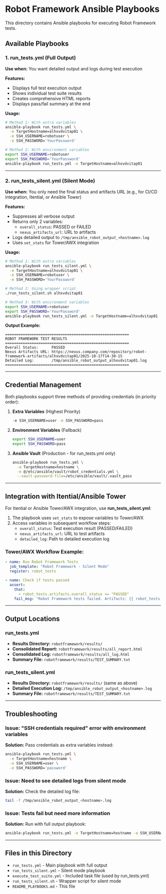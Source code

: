# Robot Framework Ansible Playbooks

This directory contains Ansible playbooks for executing Robot Framework tests.

## Available Playbooks

### 1. run_tests.yml (Full Output)
**Use when:** You want detailed output and logs during test execution

**Features:**
- Displays full test execution output
- Shows individual test suite results
- Creates comprehensive HTML reports
- Displays pass/fail summary at the end

**Usage:**
```bash
# Method 1: With extra variables
ansible-playbook run_tests.yml \
  -e TargetHostname=alhxvdvitap01 \
  -e SSH_USERNAME=robotuser \
  -e SSH_PASSWORD='YourPassword'

# Method 2: With environment variables
export SSH_USERNAME=robotuser
export SSH_PASSWORD='YourPassword'
ansible-playbook run_tests.yml -e TargetHostname=alhxvdvitap01
```

---

### 2. run_tests_silent.yml (Silent Mode)
**Use when:** You only need the final status and artifacts URL (e.g., for CI/CD integration, Itential, or Ansible Tower)

**Features:**
- Suppresses all verbose output
- Returns only 2 variables:
  - `overall_status`: PASSED or FAILED
  - `nexus_artifacts_url`: URL to artifacts
- Logs detailed output to `/tmp/ansible_robot_output_<hostname>.log`
- Uses `set_stats` for Tower/AWX integration

**Usage:**
```bash
# Method 1: With extra variables
ansible-playbook run_tests_silent.yml \
  -e TargetHostname=alhxvdvitap01 \
  -e SSH_USERNAME=robotuser \
  -e SSH_PASSWORD='YourPassword'

# Method 2: Using wrapper script
./run_tests_silent.sh alhxvdvitap01

# Method 3: With environment variables
export SSH_USERNAME=robotuser
export SSH_PASSWORD='YourPassword'
ansible-playbook run_tests_silent.yml -e TargetHostname=alhxvdvitap01
```

**Output Example:**
```
========================================================
ROBOT FRAMEWORK TEST RESULTS
========================================================
Overall Status:      PASSED
Nexus Artifacts URL: https://nexus.company.com/repository/robot-framework-artifacts/alhxvdvitap01/2025-10-17T14-30-15
Detailed Log:        /tmp/ansible_robot_output_alhxvdvitap01.log
========================================================
```

---

## Credential Management

Both playbooks support three methods of providing credentials (in priority order):

1. **Extra Variables** (Highest Priority)
   ```bash
   -e SSH_USERNAME=user -e SSH_PASSWORD=pass
   ```

2. **Environment Variables** (Fallback)
   ```bash
   export SSH_USERNAME=user
   export SSH_PASSWORD=pass
   ```

3. **Ansible Vault** (Production - for run_tests.yml only)
   ```bash
   ansible-playbook run_tests.yml \
     -e TargetHostname=hostname \
     -e @/etc/ansible/vault/robot_credentials.yml \
     --vault-password-file=/etc/ansible/vault/.vault_pass
   ```

---

## Integration with Itential/Ansible Tower

For Itential or Ansible Tower/AWX integration, use **run_tests_silent.yml**:

1. The playbook uses `set_stats` to expose variables to Tower/AWX
2. Access variables in subsequent workflow steps:
   - `overall_status`: Test execution result (PASSED/FAILED)
   - `nexus_artifacts_url`: URL to test artifacts
   - `detailed_log`: Path to detailed execution log

### Tower/AWX Workflow Example:
```yaml
- name: Run Robot Framework Tests
  job_template: "Robot Framework - Silent Mode"
  register: robot_tests

- name: Check if tests passed
  assert:
    that:
      - robot_tests.artifacts.overall_status == "PASSED"
    fail_msg: "Robot Framework tests failed. Artifacts: {{ robot_tests.artifacts.nexus_artifacts_url }}"
```

---

## Output Locations

### run_tests.yml
- **Results Directory:** `robotframework/results/`
- **Consolidated Report:** `robotframework/results/all_report.html`
- **Consolidated Log:** `robotframework/results/all_log.html`
- **Summary File:** `robotframework/results/TEST_SUMMARY.txt`

### run_tests_silent.yml
- **Results Directory:** `robotframework/results/` (same as above)
- **Detailed Execution Log:** `/tmp/ansible_robot_output_<hostname>.log`
- **Summary File:** `robotframework/results/TEST_SUMMARY.txt`

---

## Troubleshooting

### Issue: "SSH credentials required" error with environment variables

**Solution:** Pass credentials as extra variables instead:
```bash
ansible-playbook run_tests.yml \
  -e TargetHostname=hostname \
  -e SSH_USERNAME=user \
  -e SSH_PASSWORD='password'
```

### Issue: Need to see detailed logs from silent mode

**Solution:** Check the detailed log file:
```bash
tail -f /tmp/ansible_robot_output_<hostname>.log
```

### Issue: Tests fail but need more information

**Solution:** Run with full output playbook:
```bash
ansible-playbook run_tests.yml -e TargetHostname=hostname -e SSH_USERNAME=user -e SSH_PASSWORD='pass'
```

---

## Files in this Directory

- `run_tests.yml` - Main playbook with full output
- `run_tests_silent.yml` - Silent mode playbook
- `execute_test_suite.yml` - Included task file (used by run_tests.yml)
- `run_tests_silent.sh` - Wrapper script for silent mode
- `README_PLAYBOOKS.md` - This file
